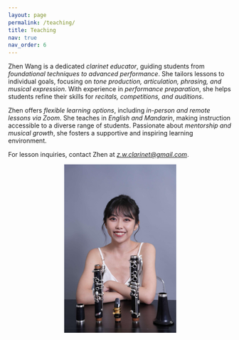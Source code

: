 ```yaml
---
layout: page
permalink: /teaching/
title: Teaching
nav: true
nav_order: 6
---
```


Zhen Wang is a dedicated *clarinet educator*, guiding students from *foundational techniques to advanced performance*. She tailors lessons to individual goals, focusing on *tone production, articulation, phrasing, and musical expression*. With experience in *performance preparation*, she helps students refine their skills for *recitals, competitions, and auditions*.  

Zhen offers *flexible learning options*, including *in-person and remote lessons via Zoom*. She teaches in *English and Mandarin*, making instruction accessible to a diverse range of students. Passionate about *mentorship and musical growth*, she fosters a supportive and inspiring learning environment.  

For lesson inquiries, contact Zhen at *z.w.clarinet@gmail.com*.

<img src="/assets/img/teaching_img.jpg" alt="Zhen Wang Teaching" style="width:50%; display:block; margin:auto;">
